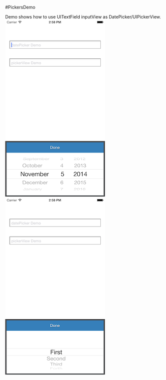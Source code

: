 #PickersDemo

Demo shows how to use UITextField inputView as DatePicker/UIPickerView.
![PickersDemo screenshot](https://raw.githubusercontent.com/saish98/PickersDemo/master/DatePicker.png "PickersDemo screenshot")
![PickersDemo screenshot](https://raw.githubusercontent.com/saish98/PickersDemo/master/UIPickerView.png "PickersDemo screenshot")



